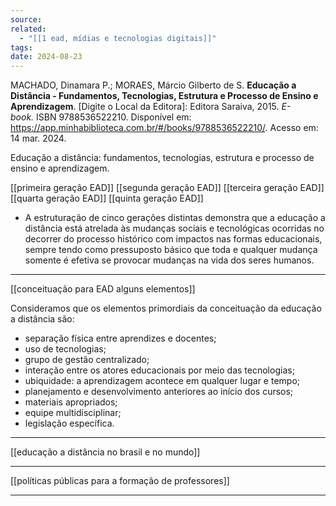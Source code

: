 ```yaml
---
source: 
related:
  - "[[1 ead, mídias e tecnologias digitais]]"
tags: 
date: 2024-08-23
---
```

MACHADO, Dinamara P.; MORAES, Márcio Gilberto de S. **Educação a Distância - Fundamentos, Tecnologias, Estrutura e Processo de Ensino e Aprendizagem**. [Digite o Local da Editora]: Editora Saraiva, 2015. _E-book._ ISBN 9788536522210. Disponível em: https://app.minhabiblioteca.com.br/#/books/9788536522210/. Acesso em: 14 mar. 2024.

Educação a distância: fundamentos, tecnologias, estrutura e processo de ensino e aprendizagem.

[[primeira geração EAD]]
[[segunda geração EAD]]
[[terceira geração EAD]]
[[quarta geração EAD]]
[[quinta geração EAD]]

- A estruturação de cinco gerações distintas demonstra que a educação a distância está atrelada às mudanças sociais e tecnológicas ocorridas no decorrer do processo histórico com impactos nas formas educacionais, sempre tendo como pressuposto básico que toda e qualquer mudança somente é efetiva se provocar mudanças na vida dos seres humanos.

---

[[conceituação para EAD alguns elementos]]

Consideramos que os elementos primordiais da conceituação da educação a distância são:
- separação física entre aprendizes e docentes;
- uso de tecnologias;
- grupo de gestão centralizado; 
- interação entre os atores educacionais por meio das tecnologias;
- ubiquidade: a aprendizagem acontece em qualquer lugar e tempo;
- planejamento e desenvolvimento anteriores ao início dos cursos; 
- materiais apropriados; 
- equipe multidisciplinar;
- legislação específica.
---

[[educação a distância no brasil e no mundo]]

---

[[políticas públicas para a formação de professores]]

---



